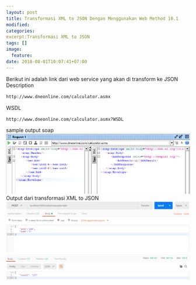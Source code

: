 ```yaml
---
layout: post
title: Transformasi XML to JSON Dengan Menggunakan Web Method 10.1
modified:
categories: 
excerpt:Transformasi XML to JSON
tags: []
image:
  feature:
date: 2018-08-01T10:07:41+07:00
---
```


Berikut ini adalah link dari web service yang akan di transform ke JSON
Description
```sh
http://www.dneonline.com/calculator.asmx 
```
WSDL
```sh
http://www.dneonline.com/calculator.asmx?WSDL 
```
sample output soap  
![soapRequest.png](../images/soapRequest.png)
Output dari transformasi XML to JSON  
![restRequest.png](../images/restRequest.png)




